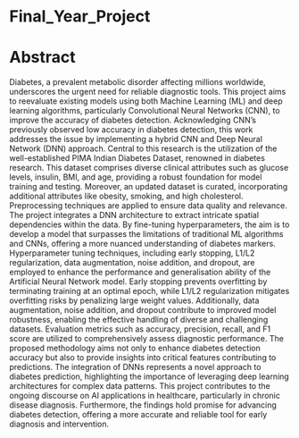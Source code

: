 # Final_Year_Project
# Abstract
 Diabetes, a prevalent metabolic disorder affecting millions worldwide, underscores
 the urgent need for reliable diagnostic tools. This project aims to reevaluate existing
 models using both Machine Learning (ML) and deep learning algorithms, particularly
 Convolutional Neural Networks (CNN), to improve the accuracy of diabetes detection.
 Acknowledging CNN’s previously observed low accuracy in diabetes detection, this
 work addresses the issue by implementing a hybrid CNN and Deep Neural Network
 (DNN) approach.
 Central to this research is the utilization of the well-established PIMA Indian Diabetes Dataset, renowned in diabetes research. This dataset comprises diverse clinical
 attributes such as glucose levels, insulin, BMI, and age, providing a robust foundation
 for model training and testing. Moreover, an updated dataset is curated, incorporating
 additional attributes like obesity, smoking, and high cholesterol. Preprocessing techniques are applied to ensure data quality and relevance.
 The project integrates a DNN architecture to extract intricate spatial dependencies
 within the data. By fine-tuning hyperparameters, the aim is to develop a model that surpasses the limitations of traditional ML algorithms and CNNs, offering a more nuanced
 understanding of diabetes markers.
 Hyperparameter tuning techniques, including early stopping, L1/L2 regularization,
 data augmentation, noise addition, and dropout, are employed to enhance the performance and generalisation ability of the Artificial Neural Network model. Early stopping prevents overfitting by terminating training at an optimal epoch, while L1/L2 regularization mitigates overfitting risks by penalizing large weight values. Additionally, data
 augmentation, noise addition, and dropout contribute to improved model robustness, enabling the effective handling of diverse and challenging datasets.
 Evaluation metrics such as accuracy, precision, recall, and F1 score are utilized to
 comprehensively assess diagnostic performance. The proposed methodology aims not
 only to enhance diabetes detection accuracy but also to provide insights into critical
 features contributing to predictions. The integration of DNNs represents a novel approach to diabetes prediction, highlighting the importance of leveraging deep learning
 architectures for complex data patterns.
 This project contributes to the ongoing discourse on AI applications in healthcare,
 particularly in chronic disease diagnosis. Furthermore, the findings hold promise for
advancing diabetes detection, offering a more accurate and reliable tool for early diagnosis and intervention.
